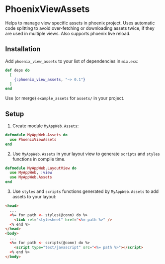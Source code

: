 # PhoenixViewAssets

Helps to manage view specific assets in phoenix project. Uses automatic code splitting to avoid over-fetching or downloading assets twice, if they are used in multiple views. Also supports phoenix live reload.

## Installation

Add `phoenix_view_assets` to your list of dependencies in `mix.exs`:

```elixir
def deps do
  [
    {:phoenix_view_assets, "~> 0.1"}
  ]
end
```

Use (or merge) `example_assets` for `assets/` in your project.

## Setup

1. Create module `MyAppWeb.Assets`:
```elixir
defmodule MyAppWeb.Assets do
  use PhoenixViewAssets
end
```

2. Use `MyAppWeb.Assets` in your layout view to generate `scripts` and `styles` functions in compile time.
```elixir
defmodule MyAppWeb.LayoutView do
  use MyAppWeb, :view
  use MyAppWeb.Assets
end
```

3. Use `styles` and `scripts` functions generated by `MyAppWeb.Assets` to add assets to your layout:
```html
<head>
  ...
  <%= for path <- styles(@conn) do %>
    <link rel="stylesheet" href="<%= path %>" />
  <% end %>
</head>
<body>
  ...
  <%= for path <- scripts(@conn) do %>
    <script type="text/javascript" src="<%= path %>"></script>
  <% end %>
</body>
```
